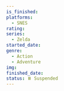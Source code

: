 ```yaml
---
is_finished:
platforms:
  - SNES
rating:
series:
  - Zelda
started_date:
genre:
  - Action
  - Adventure
img:
finished_date:
status: ⏸️ Suspended
---
```

